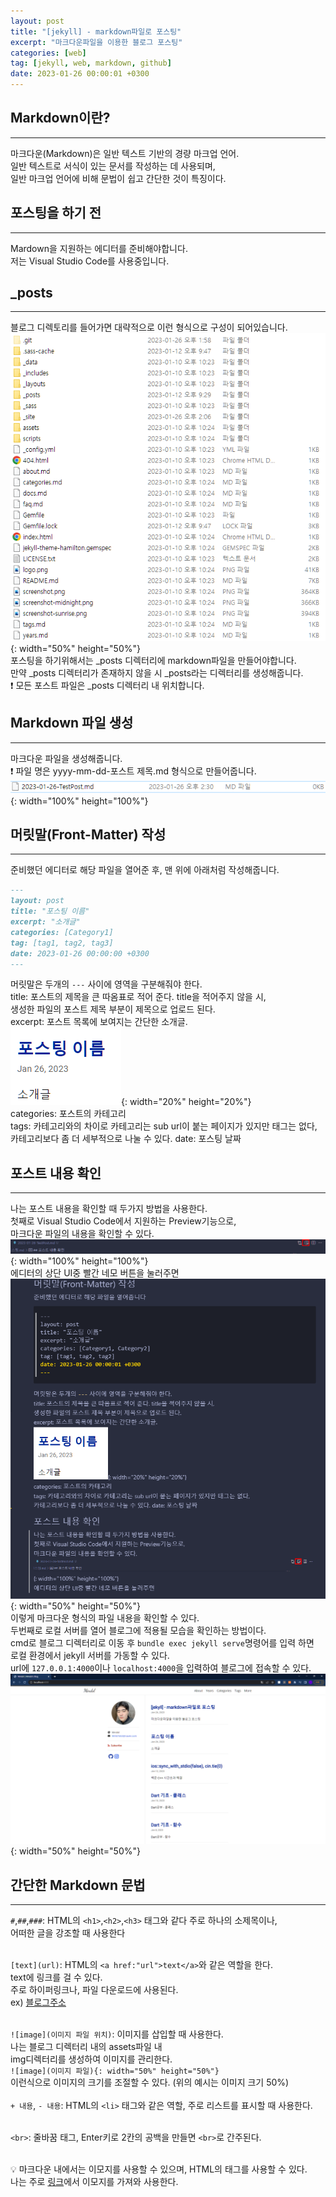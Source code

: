 ```yaml
---
layout: post
title: "[jekyll] - markdown파일로 포스팅"
excerpt: "마크다운파일을 이용한 블로그 포스팅"
categories: [web]
tag: [jekyll, web, markdown, github]
date: 2023-01-26 00:00:01 +0300
---
```


## Markdown이란?
-----------
마크다운(Markdown)은 일반 텍스트 기반의 경량 마크업 언어.<br>
일반 텍스트로 서식이 있는 문서를 작성하는 데 사용되며,<br>
일반 마크업 언어에 비해 문법이 쉽고 간단한 것이 특징이다.<br>

## 포스팅을 하기 전
-----------
Mardown을 지원하는 에디터를 준비해야합니다.<br>
저는 Visual Studio Code를 사용중입니다.

## _posts
-----------
블로그 디렉토리를 들어가면 대략적으로 이런 형식으로 구성이 되어있습니다.
![image](/assets/img/jekyll/jekyll_post_1.png){: width="50%" height="50%"}<br>
포스팅을 하기위해서는 _posts 디렉터리에 markdown파일을 만들어야합니다.<br>
만약 _posts 디렉터리가 존재하지 않을 시 _posts라는 디렉터리를 생성해줍니다.<br>
❗ 모든 포스트 파일은 _posts 디렉터리 내 위치합니다.

## Markdown 파일 생성
-----------
마크다운 파일을 생성해줍니다.<br>
❗ 파일 명은 yyyy-mm-dd-포스트 제목.md 형식으로 만들어줍니다.
![image](/assets/img/jekyll/jekyll_post_2.png){: width="100%" height="100%"}<br>

## 머릿말(Front-Matter) 작성
-----------
준비했던 에디터로 해당 파일을 열어준 후, 맨 위에 아래처럼 작성해줍니다.
```markdown
---
layout: post
title: "포스팅 이름"
excerpt: "소개글"
categories: [Category1]
tag: [tag1, tag2, tag3]
date: 2023-01-26 00:00:00 +0300
---
```
머릿말은 두개의 `---` 사이에 영역을 구분해줘야 한다.<br>
title: 포스트의 제목을 큰 따옴표로 적어 준다. title을 적어주지 않을 시,<br>
생성한 파일의 포스트 제목 부분이 제목으로 업로드 된다.<br>
excerpt: 포스트 목록에 보여지는 간단한 소개글.<br>
![image](/assets/img/jekyll/jekyll_post_3.png){: width="20%" height="20%"}<br>
categories: 포스트의 카테고리<br>
tags: 카테고리와의 차이로 카테고리는 sub url이 붙는 페이지가 있지만 태그는 없다,<br>
카테고리보다 좀 더 세부적으로 나눌 수 있다.
date: 포스팅 날짜

## 포스트 내용 확인
-----------
나는 포스트 내용을 확인할 때 두가지 방법을 사용한다.<br>
첫째로 Visual Studio Code에서 지원하는 Preview기능으로,<br>
마크다운 파일의 내용을 확인할 수 있다.
![image](/assets/img/jekyll/jekyll_post_4.png){: width="100%" height="100%"}<br>
에디터의 상단 UI중 빨간 네모 버튼을 눌러주면
![image](/assets/img/jekyll/jekyll_post_5.png){: width="50%" height="50%"}<br>
이렇게 마크다운 형식의 파일 내용을 확인할 수 있다.<br>
두번째로 로컬 서버를 열어 블로그에 적용될 모습을 확인하는 방법이다.<br>
cmd로 블로그 디렉터리로 이동 후 `bundle exec jekyll serve`명령어를 입력 하면<br>
로컬 환경에서 jekyll 서버를 가동할 수 있다.<br>
url에 `127.0.0.1:4000`이나 `localhost:4000`을 입력하여 블로그에 접속할 수 있다.<br>
![image](/assets/img/jekyll/jekyll_post_6.png){: width="50%" height="50%"}<br>

## 간단한 Markdown 문법
-----------
`#`,`##`,`###`: HTML의 `<h1>`,`<h2>`,`<h3>` 태그와 같다 주로 하나의 소제목이나,<br>
어떠한 글을 강조할 때 사용한다<br><br>

`[text](url)`: HTML의 `<a href:"url">text</a>`와 같은 역할을 한다.<br>
text에 링크를 걸 수 있다.<br>
주로 하이퍼링크나, 파일 다운로드에 사용된다.<br>
ex) [블로그주소](https://hhh57463.github.io)<br><br>

`![image](이미지 파일 위치)`: 이미지를 삽입할 때 사용한다.<br>
나는 블로그 디렉터리 내의 assets파일 내<br>
img디렉터리를 생성하여 이미지를 관리한다.<br>
`![image](이미지 파일){: width="50%" height="50%"}`<br>
이런식으로 이미지의 크기를 조절할 수 있다. (위의 예시는 이미지 크기 50%)<br><br>
`+ 내용`, `- 내용`: HTML의 `<li>` 태그와 같은 역할, 주로 리스트를 표시할 때 사용한다.<br><br>

`<br>`: 줄바꿈 태그, Enter키로 2칸의 공백을 만들면 `<br>`로 간주된다.<br><br>

💡 마크다운 내에서는 이모지를 사용할 수 있으며, HTML의 태그를 사용할 수 있다.<br>
나는 주로 [링크](https://www.emojiengine.com/ko/)에서 이모지를 가져와 사용한다.<br>